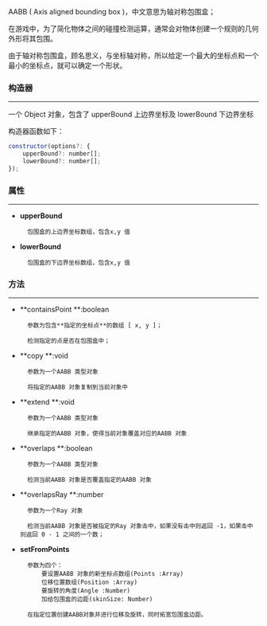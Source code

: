 AABB \( Axis aligned bounding box \)，中文意思为轴对称包围盒；

在游戏中，为了简化物体之间的碰撞检测运算，通常会对物体创建一个规则的几何外形将其包围。

由于轴对称包围盒，顾名思义，与坐标轴对称，所以给定一个最大的坐标点和一个最小的坐标点，就可以确定一个形状。

### 构造器

---

一个 Object 对象，包含了 upperBound 上边界坐标及 lowerBound 下边界坐标

构造器函数如下：

```js
constructor(options?: {
    upperBound?: number[];
    lowerBound?: number[];
});
```

### 属性

---

* **upperBound**

  ```
    包围盒的上边界坐标数组，包含x,y 值
  ```

* **lowerBound**

  ```
    包围盒的下边界坐标数组，包含x,y 值
  ```

### 方法

---

* **containsPoint  **:boolean

  ```
    参数为包含**指定的坐标点**的数组 [ x, y ]；

    检测指定的点是否在包围盒中；
  ```

* **copy  **:void

  ```
    参数为一个AABB 类型对象

    将指定的AABB 对象复制到当前对象中
  ```

* **extend  **:void

  ```
    参数为一个AABB 类型对象

    继承指定的AABB 对象，使得当前对象覆盖对应的AABB 对象
  ```

* **overlaps  **:boolean

  ```
    参数为一个AABB 类型对象

    检测当前AABB 对象是否覆盖指定的AABB 对象
  ```

* **overlapsRay  **:number

  ```
    参数为一个Ray 对象

    检测当前AABB 对象是否被指定的Ray 对象击中，如果没有击中则返回 -1，如果击中则返回 0 - 1 之间的一个数；
  ```

* **setFromPoints**

  ```
    参数为四个：
        要设置AABB 对象的新坐标点数组(Points :Array)
        位移位置数组(Position :Array)
        要旋转的角度(Angle :Number)
        加给包围盒的边距(skinSize: Number)

    在指定位置创建AABB对象并进行位移及旋转，同时拓宽包围盒边距。
  ```



